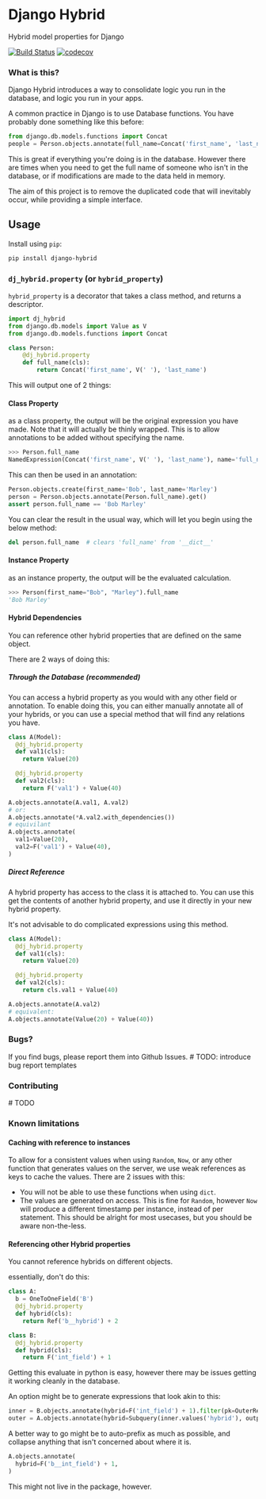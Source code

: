 # Django Hybrid

Hybrid model properties for Django

[![Build Status](https://travis-ci.org/cybojenix/django-hybrid.svg?branch=master)](https://travis-ci.org/cybojenix/django-hybrid)
[![codecov](https://codecov.io/gh/cybojenix/django-hybrid/branch/master/graph/badge.svg)](https://codecov.io/gh/cybojenix/django-hybrid)


### What is this?
Django Hybrid introduces a way to consolidate logic you run in the database,
and logic you run in your apps.

A common practice in Django is to use Database functions. You have probably done
something like this before:

```python
from django.db.models.functions import Concat
people = Person.objects.annotate(full_name=Concat('first_name', 'last_name'))
```

This is great if everything you're doing is in the database. However there are times
when you need to get the full name of someone who isn't in the database, or if
modifications are made to the data held in memory.

The aim of this project is to remove the duplicated code that will inevitably occur,
while providing a simple interface.


## Usage
Install using `pip`:
```bash
pip install django-hybrid
```

### `dj_hybrid.property` (or `hybrid_property`)
`hybrid_property` is a decorator that takes a class method, and returns a descriptor.

```python
import dj_hybrid
from django.db.models import Value as V
from django.db.models.functions import Concat

class Person:
    @dj_hybrid.property
    def full_name(cls):
        return Concat('first_name', V(' '), 'last_name')
```

This will output one of 2 things:

#### Class Property
as a class property, the output will be the original expression you have made.
Note that it will actually be thinly wrapped. This is to allow annotations to be
added without specifying the name.
```python
>>> Person.full_name
NamedExpression(Concat('first_name', V(' '), 'last_name'), name='full_name')
```

This can then be used in an annotation:
```python
Person.objects.create(first_name='Bob', last_name='Marley')
person = Person.objects.annotate(Person.full_name).get()
assert person.full_name == 'Bob Marley'
```
You can clear the result in the usual way, which will let you begin using the below method:
```python
del person.full_name  # clears 'full_name' from '__dict__'
```

#### Instance Property
as an instance property, the output will be the evaluated calculation.
```python
>>> Person(first_name="Bob", "Marley").full_name
'Bob Marley'
```


#### Hybrid Dependencies
You can reference other hybrid properties that are defined on the same object.

There are 2 ways of doing this:

##### Through the Database  *(recommended)*
You can access a hybrid property as you would with any other field or annotation.
To enable doing this, you can either manually annotate all of your hybrids, or
you can use a special method that will find any relations you have.

```python
class A(Model):
  @dj_hybrid.property
  def val1(cls):
    return Value(20)

  @dj_hybrid.property
  def val2(cls):
    return F('val1') + Value(40)

A.objects.annotate(A.val1, A.val2)
# or:
A.objects.annotate(*A.val2.with_dependencies())
# equivilant
A.objects.annotate(
  val1=Value(20),
  val2=F('val1') + Value(40),
)
```

##### Direct Reference
A hybrid property has access to the class it is attached to. You can use this
get the contents of another hybrid property, and use it directly in your new hybrid property.

It's not advisable to do complicated expressions using this method.

```python
class A(Model):
  @dj_hybrid.property
  def val1(cls):
    return Value(20)

  @dj_hybrid.property
  def val2(cls):
    return cls.val1 + Value(40)

A.objects.annotate(A.val2)
# equivalent:
A.objects.annotate(Value(20) + Value(40))
```


### Bugs?
If you find bugs, please report them into Github Issues.
\# TODO: introduce bug report templates

### Contributing
\# TODO


### Known limitations

#### Caching with reference to instances
To allow for a consistent values when using `Random`, `Now`, or any other function that
generates values on the server, we use weak references as keys to cache the values.
There are 2 issues with this:
- You will not be able to use these functions when using `dict`.
- The values are generated on access. This is fine for `Random`, however
  `Now` will produce a different timestamp per instance, instead of per statement.
  This should be alright for most usecases, but you should be aware non-the-less.


#### Referencing other Hybrid properties
You cannot reference hybrids on different objects.

essentially, don't do this:
```python
class A:
  b = OneToOneField('B')
  @dj_hybrid.property
  def hybrid(cls):
    return Ref('b__hybrid') + 2

class B:
  @dj_hybrid.property
  def hybrid(cls):
    return F('int_field') + 1
```

Getting this evaluate in python is easy, however there may be issues
getting it working cleanly in the database.

An option might be to generate expressions that look akin to this:

```python
inner = B.objects.annotate(hybrid=F('int_field') + 1).filter(pk=OuterRef('b'))
outer = A.objects.annotate(hybrid=Subquery(inner.values('hybrid'), output_field=IntegerField()) + 2)
```

A better way to go might be to auto-prefix as much as possible, and collapse
anything that isn't concerned about where it is.
```python
A.objects.annotate(
  hybrid=F('b__int_field') + 1,
)
```

This might not live in the package, however.
